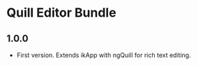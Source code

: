 # Quill Editor Bundle

## 1.0.0

* First version. Extends ikApp with ngQuill for rich text editing.
